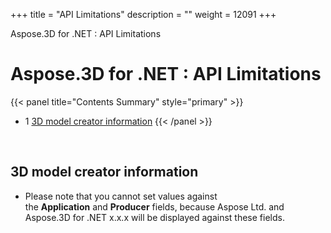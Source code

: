 +++
title = "API Limitations" 
description = "" 
weight = 12091 
+++

Aspose.3D for .NET : API Limitations  

# Aspose.3D for .NET : API Limitations


{{< panel title="Contents Summary" style="primary" >}}
*   1 [3D model creator information](#APILimitations-3Dmodelcreatorinformation)
{{< /panel >}}
 

 

## 3D model creator information

*   Please note that you cannot set values against the **Application** and **Producer** fields, because Aspose Ltd. and Aspose.3D for .NET x.x.x will be displayed against these fields.

